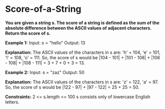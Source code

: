 # Score-of-a-String

**You are given a string s. The score of a string is defined as the sum of the absolute difference between the ASCII values of adjacent characters.
Return the score of s.**

**Example 1:**
Input: s = "hello"
Output: 13

**Explanation:**
The ASCII values of the characters in s are: 'h' = 104, 'e' = 101, 'l' = 108, 'o' = 111. So, the score of s would be |104 - 101| + |101 - 108| + |108 - 108| + |108 - 111| = 3 + 7 + 0 + 3 = 13.

**Example 2:**
Input: s = "zaz"
Output: 50

**Explanation:**
The ASCII values of the characters in s are: 'z' = 122, 'a' = 97. So, the score of s would be |122 - 97| + |97 - 122| = 25 + 25 = 50.

**Constraints:**
2 <= s.length <= 100
s consists only of lowercase English letters.
